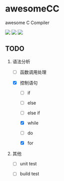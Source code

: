 # awesomeCC
awesome C Compiler

![](https://img.shields.io/travis/cjhahaha/awesomeCC.svg)
![](https://img.shields.io/badge/language-c++-green.svg)
![](https://img.shields.io/badge/license-GPL-blue.svg)


## TODO

1. 语法分析

   - [ ] 函数调用处理

   - [x] 控制语句

      - [ ] if

      - [ ] else

      - [ ] else if

      - [x] while

      - [ ] do

      - [x] for


3. 其他
   - [ ] unit test

   - [ ] build test
